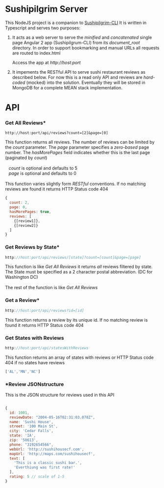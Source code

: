 # Sushipilgrim Server

This NodeJS project is a companion to 
[Sushipilgrim-CLI](https://github.com/drchung5/sushipilgrim-angular-cli) 
It is written in Typescript and serves two purposes:

<ol>
<li>It acts as a web server to serve the <em>minified</em> and 
<em>concatenated</em> single page Angular 2 app (Sushipilgrum-CLI)
from its <em>document_root</em> directory. In order to support 
bookmarking and manual URLs all requests are routed to index.html
 
 Access the app at <em>http://host:port</em>

<li>It impements the RESTful API to serve sushi 
restaurant reviews as described below. 
For now this is a read only API and reviews are <em>hard-coded</em>
(mocked) into the solution. Eventually they will be stored in MongoDB
for a complete MEAN stack implementation.
</ol>

# API

### Get All Reviews*

```
http://host:port/api/reviews?count=[2]&page=[0]
```

This function returns all reviews. The number of reviews 
can be limited by the _count_ parameter. The _page_ 
parameter specifies a _zero-based_ page number. The 
_hasMorePages_ field indicates whether this is the last 
page (paginated by _count_)
<br>
<br>
&nbsp;&nbsp;&nbsp;_count_ is optional and defaults to 5
<br>
&nbsp;&nbsp;&nbsp;_page_ is optional and defaults to 0
<br>
<br>
This function varies slightly form _RESTful_ conventions.
If no matching reviews are found it returns HTTP Status code 404


```javascript
{ 
  count: 2,
  page: 0,
  hasMorePages: true,
  reviews: [
    {[review1]},
    {[review2]}
  ]
}
```

### Get Reviews by State*
```javascript
http://host:port/api/reviews/[state]?count=[count]&page=[page]
```

This function is like _Get All Reviews_ it returns _all_ reviews filtered
by state. The State must be specified as a 2 character postal abbreviation.
(DC for Washington DC)
<br>
<br>
The rest of the function is like _Get All Reviews_


### Get a Review*
```javascript
http://host:port/api/reviews?id=[id]
```

This function returns a review by its unique id. 
If no matching review is found it returns HTTP Status code 404


### Get States with Reviews
```javascript
http://host:port/api/statesWithReviews
```

This function returns an array of states with reviews or 
HTTP Status code 404 if no states have reviews

```javascript
['AL','MN','NC']
```

### *Review JSONstructure

This is the JSON structure for reviews used in this API

```javascript

{
  id: 1001,
  reviewDate: "2004-05-16T02:31:03.078Z",
  name: 'Sushi House',
  street: '100 Main St',
  city: 'Cedar Falls',
  state: 'IA',
  zip: '50613',
  phone: "3192654566",
  webUrl: 'http://sushihousecf.com',
  mapUrl: 'http://maps.com/sushihousecf',
  text: [
    'This is a classic sushi bar.',
    'Everthiung was first rate!'
  ],
  rating: 5 // scale of 1-5
}
```